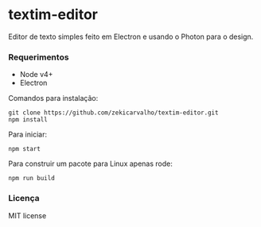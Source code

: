 # textim-editor

Editor de texto simples feito em Electron e usando o Photon para o design.

### Requerimentos

* Node v4+
* Electron 

Comandos para instalação:

```
git clone https://github.com/zekicarvalho/textim-editor.git
npm install
```
Para iniciar:
```
npm start
```
Para construir um pacote para Linux apenas rode:
``` 
npm run build
```

### Licença

MIT license
